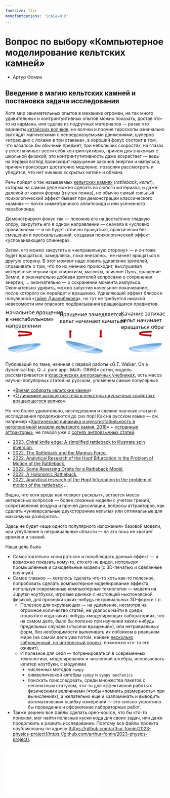 ```yaml
---
fontsize: 12pt
monofontoptions: 'Scale=0.6'
...
```


# Вопрос по выбору «Компьютерное моделирование кельтских камней»
* Артур Фомин


## Введение в магию кельтских камней и постановка задачи исследования

Хотя мир занимательных опытов в механике огромен, не так много удивительных и контринтуитивных опытов можно показать, достав что-то из кармана, или сделав из подручных материалов — разве что варианты [китайских волчков]([https://ru.wikipedia.org/wiki/%D0%9A%D0%B8%D1%82%D0%B0%D0%B9%D1%81%D0%BA%D0%B8%D0%B9_%D0%B2%D0%BE%D0%BB%D1%87%D0%BE%D0%BA), но волчки и прочие гироскопы изначально выглядят магическими с непредсказуемыми движениями, шулеров «играющих с лохами в три стакана», а хороший фокус состоит в том,
что казалось бы обычный предмет, при небольших скоростях, на  глазах у всех начинает вести себя контринтуитивно, причем для знакомых с школьной физикой, это контринтутитивность даже возрастает — ведь на первый взгляд происходит нарушение законов энергии и импульса, причем происходит достаточно медленно, позволяя рассмотреть и убедится, что нет никаких «скрытых нитей» и обмана.

Речь пойдет о так называемых [кельтских камнях](https://ru.wikipedia.org/wiki/%D0%9A%D0%B5%D0%BB%D1%8C%D1%82%D1%81%D0%BA%D0%B8%D0%B9_%D0%BA%D0%B0%D0%BC%D0%B5%D0%BD%D1%8C) (*rattleback*, *кельт*), которых на самом деле можно сделать из любого материала, и даже далекой от камня формы (гнутая ложка), но обычно самый сильный психологический эффект бывает при демонстрации классического «камня» — *почти* симметричного эллипсоида и или усеченного параболоида.

Демонстрируют фокус так — положив его на достаточно гладкую опору, закрутить его в одном направлении — сначала в «условно правильном» — и он будет отлично вращаться, практически без смещения и проскальзываний, создавая психологический эффект «успокаивающего спиннера».

Затем, его можно закрутить в «неправильную сторону» — и он тоже будет вращаться, замедляясь, пока внезапно… не начнет вращаться в другую сторону. В этот момент надо ловить удивление зрителей, спрашивать о том, что по их мнению происходит, выслушивая интересные версии про спиритизм, магниты, влияние Луны, вращение Земли, и окончательно добивая зрителей вопросами о сохранении энергии, ... окончательно — о сохранении момента импульса.
Окончательно удивить, можно запустив качельное-покачивание… после которого он перейдет к вращению.
Удивляющий эффект близок к популярной «[гайке Джанибекова](https://ru.wikipedia.org/wiki/%D0%AD%D1%84%D1%84%D0%B5%D0%BA%D1%82_%D0%94%D0%B6%D0%B0%D0%BD%D0%B8%D0%B1%D0%B5%D0%BA%D0%BE%D0%B2%D0%B0)», но тут не требуется никакой невесомости или опасного подбрасывания вращающихся предметов.

![](pics/rattleback-idea-01.svg)

Публикаций по теме, начиная с первой работы «G.T. Walker, On a dynamical top, Q. J. pure appl. Math. (1896)» сотни, модель рассматривается в [классических
англоязычных учебниках](https://books.google.ru/books/about/Dynamics_Theory_and_Applications.html?id=g99oQgAACAAJ), есть масса научно-популярных статей на русском, упомянем самые популярные
* «[Время собирать кельтские камни](http://www.t-z-n.ru/igryshki/docs/vremya_sobirat.pdf)»
* «[О динамике катящегося
тела и некоторых
курьезных свойствах
вращающегося волчка](https://www.pereplet.ru/nauka/Soros/pdf/9809_096.pdf)».

Но что более удивительно, исследования и свежие научные статьи и исследования продолжаются до сих пор! 
Как на русском языке — см. например «[Хаотическая динамика и мультистабильность в неголономной модели кельтского камня, 2018](https://www.elibrary.ru/item.asp?id=36933478)» + [«странные аттракторы»](https://www.elibrary.ru/item.asp?id=25442297), не говоря уже о [сотнях англоязычных статей](https://www.researchgate.net/search.Search.html?query=rattleback&type=publication&sortBy=RECENCY):

- [2023, Chiral knife edge: A simplified rattleback to illustrate spin inversion](https://www.researchgate.net/publication/376841753_Chiral_knife_edge_A_simplified_rattleback_to_illustrate_spin_inversion), 
- [2022, The Rattleback and the Magnus Force](https://www.researchgate.net/publication/361277369_The_Rattleback_and_the_Magnus_Force), 
- [2022, Analytical Research of the Hopf Bifurcation in the Problem of Motion of the Rattleback](https://www.researchgate.net/publication/361854534_Analytical_Research_of_the_Hopf_Bifurcation_in_the_Problem_of_Motion_of_the_Rattleback), 
- [2022, Some Reversing Orbits for a Rattleback Model](https://www.researchgate.net/publication/360056779_Some_Reversing_Orbits_for_a_Rattleback_Model), 
- [2022, A Holonomic Rattleback](https://www.researchgate.net/publication/359277761_A_Holonomic_Rattleback), 
- [2022, Analytical research of the Hopf bifurcation in the problem of motion of the rattleback](https://www.researchgate.net/publication/362815663_Analytical_research_of_the_Hopf_bifurcation_in_the_problem_of_motion_of_the_rattleback)
… 

Видно, что хотя вроде как «секрет раскрыт», остается масса интересных вопросов — более сложные модели с учетом трений, сопротивления воздуха и прочей диссипации, вопросы аттракторов, как сделать «универсальные двухсторонние кельты» или оптимальные для максимума разворотов… 

Здесь не будет «еще одного популярного изложения» базовой модели, или углубление в нетривиальные области — на это пока не хватает времени и знаний.

Наша цель была

- Самостоятельно «поиграться» и понаблюдать данный эффект — и возможно показать кому-то, кто его не видел, используя промышленные и самодельные модели (с 3D-печатью и сделанные вручную).
- Самое главное — хотелось сделать что-то хоть как-то полезное, попробовать сделать компьютерное моделирование эффекта, используя современные компьютерные технологии — модели на Jupyter-ноутбуках, игровые движки с настоящей ньютоновской физикой, для проверки каких-нибудь нетривиальных 3D-форм и т.п.  
    - Полезное для окружающих — на удивление, несмотря на огромное количество статей, не удалось найти в среди открытого кода каких-нибудь «моделирующих лабораторий», что на самом деле, было бы полезно при изучении каких-нибудь предельных случаев («тысячи вращений»), или нетривиальных форм, без необходимости выпиливать их лобзиком в реальном мире (на самом деле уже потом, найден [несколько заброшенный, но интересный проект](https://simtk.org/projects/simbody), возможно кто-то его оживит).
    - И полезное для себя — потренироваться в современных технологиях, моделирования и численной алгебры, использовать юпитер ноутбуки, с модулями 
        - численных методов `numpy`
        - символической алгебры `sympy` и `sympy mechanics`
        - поискать поисследовать, среди множества пакетов с непонятным статусом, что-то для эффективной работы с физическими величинами (чтобы «помнить размерность» при вычислениях), а желательно еще и «запоминать и выводить автоматически» ошибку измерений — это сильно упростило бы проведение и оформление лабораторных работ.
- Также решено все файлы сделать open-source, что бы кто-то поиском, мог найти полезные куски кода для своих задач, или даже продолжить и развить исследование. Поэтому все файлы проекта опубликованы по адресу [https://github.com/arthur-fomin/2023-physics-project](https://github.com/arthur-fomin/2023-physics-project).


![](extpdf/plan-release.pdf)






















